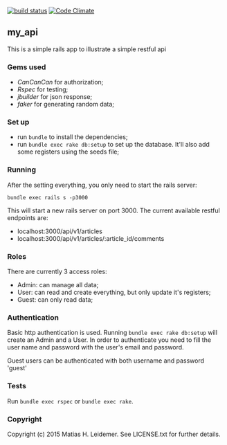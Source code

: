 [![build status](https://travis-ci.org/matiasleidemer/my_api.svg)](https://travis-ci.org/matiasleidemer/my_api)
[![Code Climate](https://codeclimate.com/github/matiasleidemer/my_api/badges/gpa.svg)](https://codeclimate.com/github/matiasleidemer/my_api)

## my_api

This is a simple rails app to illustrate a simple restful api

### Gems used

- _CanCanCan_ for authorization;
- _Rspec_ for testing;
- _jbuilder_ for json response;
- _faker_ for generating random data;

### Set up

- run `bundle` to install the dependencies;
- run `bundle exec rake db:setup` to set up the database. It'll also add some registers using the seeds file;

### Running

After the setting everything, you only need to start the rails server:

```
bundle exec rails s -p3000
```

This will start a new rails server on port 3000. The current available restful endpoints are:

- localhost:3000/api/v1/articles
- localhost:3000/api/v1/articles/:article_id/comments

### Roles

There are currently 3 access roles:

- Admin: can manage all data;
- User: can read and create everything, but only update it's registers;
- Guest: can only read data;

### Authentication

Basic http authentication is used. Running `bundle exec rake db:setup` will create an Admin and a User. In order to authenticate you need to fill the user name and password with the user's email and password.

Guest users can be authenticated with both username and password 'guest'

### Tests

Run `bundle exec rspec` or `bundle exec rake`.

### Copyright

Copyright (c) 2015 Matias H. Leidemer. See LICENSE.txt for further details.
